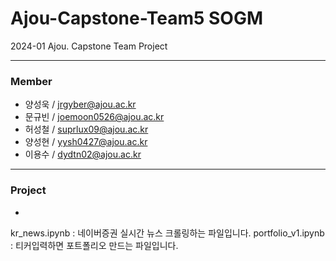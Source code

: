 # Ajou-Capstone-Team5 SOGM
2024-01 Ajou. Capstone Team Project

---

### Member
- 양성욱 / jrgyber@ajou.ac.kr
- 문규빈 / joemoon0526@ajou.ac.kr
- 허성철 / suprlux09@ajou.ac.kr
- 양성현 / yysh0427@ajou.ac.kr
- 이용수 / dydtn02@ajou.ac.kr

--- 

### Project
- 
kr_news.ipynb : 네이버증권 실시간 뉴스 크롤링하는 파일입니다.
portfolio_v1.ipynb : 티커입력하면 포트폴리오 만드는 파일입니다.
